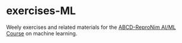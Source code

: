 # exercises-ML
Weely exercises and related materials for the [ABCD-ReproNim AI/ML Course](https://www.abcd-repronim.org/ml.html) on machine learning.
